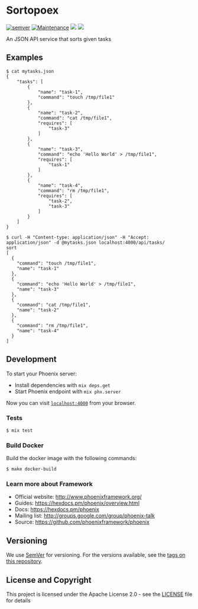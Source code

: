# Sortopoex

[![semver](https://img.shields.io/badge/semver-1.0.0-blue.svg?cacheSeconds=2592000)](https://github.com/kakkoyun/sortopoex/releases) [![Maintenance](https://img.shields.io/maintenance/yes/2019.svg)](https://github.com/kakkoyun/sortopoex/commits/master) [![](https://images.microbadger.com/badges/image/kakkoyun/sortopoex.svg)](https://microbadger.com/images/kakkoyun/sortopoex) [![](https://images.microbadger.com/badges/version/kakkoyun/sortopoex.svg)](https://microbadger.com/images/kakkoyun/sortopoex)

An JSON API service that sorts given tasks

## Examples

```console
$ cat mytasks.json
{
    "tasks": [
        {
            "name": "task-1",
            "command": "touch /tmp/file1"
        },
        {
            "name": "task-2",
            "command": "cat /tmp/file1",
            "requires": [
                "task-3"
            ]
        },
        {
            "name": "task-3",
            "command": "echo 'Hello World' > /tmp/file1",
            "requires": [
                "task-1"
            ]
        },
        {
            "name": "task-4",
            "command": "rm /tmp/file1",
            "requires": [
                "task-2",
                "task-3"
            ]
        }
    ]
}

$ curl -H "Content-type: application/json" -H "Accept: application/json" -d @mytasks.json localhost:4000/api/tasks/
sort
[
  {
    "command": "touch /tmp/file1",
    "name": "task-1"
  },
  {
    "command": "echo 'Hello World' > /tmp/file1",
    "name": "task-3"
  },
  {
    "command": "cat /tmp/file1",
    "name": "task-2"
  },
  {
    "command": "rm /tmp/file1",
    "name": "task-4"
  }
]
```

## Development

To start your Phoenix server:

  * Install dependencies with `mix deps.get`
  * Start Phoenix endpoint with `mix phx.server`

Now you can visit [`localhost:4000`](http://localhost:4000) from your browser.

### Tests

```console
$ mix test
```

### Build Docker

Build the docker image with the following commands:

```console
$ make docker-build
```

### Learn more about Framework

  * Official website: http://www.phoenixframework.org/
  * Guides: https://hexdocs.pm/phoenix/overview.html
  * Docs: https://hexdocs.pm/phoenix
  * Mailing list: http://groups.google.com/group/phoenix-talk
  * Source: https://github.com/phoenixframework/phoenix

## Versioning

We use [SemVer](http://semver.org/) for versioning. For the versions available, see the [tags on this repository](https://github.com/kakkoyun/sortopoex/tags).


## License and Copyright

This project is licensed under the Apache License 2.0 - see the [LICENSE](LICENSE) file for details
